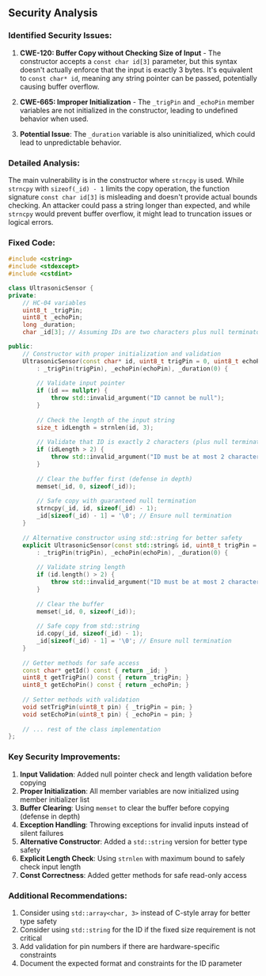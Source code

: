 ## Security Analysis

### Identified Security Issues:

1. **CWE-120: Buffer Copy without Checking Size of Input** - The constructor accepts a `const char id[3]` parameter, but this syntax doesn't actually enforce that the input is exactly 3 bytes. It's equivalent to `const char* id`, meaning any string pointer can be passed, potentially causing buffer overflow.

2. **CWE-665: Improper Initialization** - The `_trigPin` and `_echoPin` member variables are not initialized in the constructor, leading to undefined behavior when used.

3. **Potential Issue**: The `_duration` variable is also uninitialized, which could lead to unpredictable behavior.

### Detailed Analysis:

The main vulnerability is in the constructor where `strncpy` is used. While `strncpy` with `sizeof(_id) - 1` limits the copy operation, the function signature `const char id[3]` is misleading and doesn't provide actual bounds checking. An attacker could pass a string longer than expected, and while `strncpy` would prevent buffer overflow, it might lead to truncation issues or logical errors.

### Fixed Code:

```cpp
#include <cstring>
#include <stdexcept>
#include <cstdint>

class UltrasonicSensor {
private:
    // HC-04 variables
    uint8_t _trigPin;
    uint8_t _echoPin;
    long _duration;
    char _id[3]; // Assuming IDs are two characters plus null terminator

public:
    // Constructor with proper initialization and validation
    UltrasonicSensor(const char* id, uint8_t trigPin = 0, uint8_t echoPin = 0) 
        : _trigPin(trigPin), _echoPin(echoPin), _duration(0) {
        
        // Validate input pointer
        if (id == nullptr) {
            throw std::invalid_argument("ID cannot be null");
        }
        
        // Check the length of the input string
        size_t idLength = strnlen(id, 3);
        
        // Validate that ID is exactly 2 characters (plus null terminator)
        if (idLength > 2) {
            throw std::invalid_argument("ID must be at most 2 characters");
        }
        
        // Clear the buffer first (defense in depth)
        memset(_id, 0, sizeof(_id));
        
        // Safe copy with guaranteed null termination
        strncpy(_id, id, sizeof(_id) - 1);
        _id[sizeof(_id) - 1] = '\0'; // Ensure null termination
    }
    
    // Alternative constructor using std::string for better safety
    explicit UltrasonicSensor(const std::string& id, uint8_t trigPin = 0, uint8_t echoPin = 0)
        : _trigPin(trigPin), _echoPin(echoPin), _duration(0) {
        
        // Validate string length
        if (id.length() > 2) {
            throw std::invalid_argument("ID must be at most 2 characters");
        }
        
        // Clear the buffer
        memset(_id, 0, sizeof(_id));
        
        // Safe copy from std::string
        id.copy(_id, sizeof(_id) - 1);
        _id[sizeof(_id) - 1] = '\0'; // Ensure null termination
    }
    
    // Getter methods for safe access
    const char* getId() const { return _id; }
    uint8_t getTrigPin() const { return _trigPin; }
    uint8_t getEchoPin() const { return _echoPin; }
    
    // Setter methods with validation
    void setTrigPin(uint8_t pin) { _trigPin = pin; }
    void setEchoPin(uint8_t pin) { _echoPin = pin; }
    
    // ... rest of the class implementation
};
```

### Key Security Improvements:

1. **Input Validation**: Added null pointer check and length validation before copying
2. **Proper Initialization**: All member variables are now initialized using member initializer list
3. **Buffer Clearing**: Using `memset` to clear the buffer before copying (defense in depth)
4. **Exception Handling**: Throwing exceptions for invalid inputs instead of silent failures
5. **Alternative Constructor**: Added a `std::string` version for better type safety
6. **Explicit Length Check**: Using `strnlen` with maximum bound to safely check input length
7. **Const Correctness**: Added getter methods for safe read-only access

### Additional Recommendations:

1. Consider using `std::array<char, 3>` instead of C-style array for better type safety
2. Consider using `std::string` for the ID if the fixed size requirement is not critical
3. Add validation for pin numbers if there are hardware-specific constraints
4. Document the expected format and constraints for the ID parameter